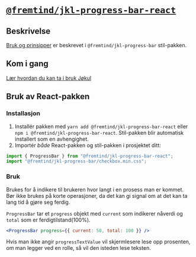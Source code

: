 # [`@fremtind/jkl-progress-bar-react`](https://fremtind.github.io/jokul/components/progressbar/)

## Beskrivelse

[Bruk og prinsipper](https://fremtind.github.io/jokul/components/progressbar/) er beskrevet i `@fremtind/jkl-progress-bar` stil-pakken.

## Kom i gang

[Lær hvordan du kan ta i bruk Jøkul](https://fremtind.github.io/jokul/developer/getting-started/)

## Bruk av React-pakken

### Installasjon

1. Installér pakken med `yarn add @fremtind/jkl-progress-bar-react` eller `npm i @fremtind/jkl-progress-bar-react`. Stil-pakken blir automatisk installert som en avhengighet.
2. Importér _både_ React-pakken og stil-pakken i prosjektet ditt:

```js
import { ProgressBar } from "@fremtind/jkl-progress-bar-react";
import "@fremtind/jkl-progress-bar/checkbox.min.css";
```

### Bruk

Brukes for å indikere til brukeren hvor langt i en prosess man er kommet. Bør ikke brukes på korte operasjoner, da det kan gi signal om at det kan ta lang tid å gjøre seg ferdig.

`ProgressBar` tar et `progress` objekt med `current` som indikerer nåverdi og `total` som er ferdigtilstand(100%).

```jsx
<ProgressBar progress={{ current: 50, total: 100 }} />
```

Hvis man ikke angir `progressTextValue` vil skjermlesere lese opp prosenten, om man legger ved en rolle, så vil den isteden lese teksten.
